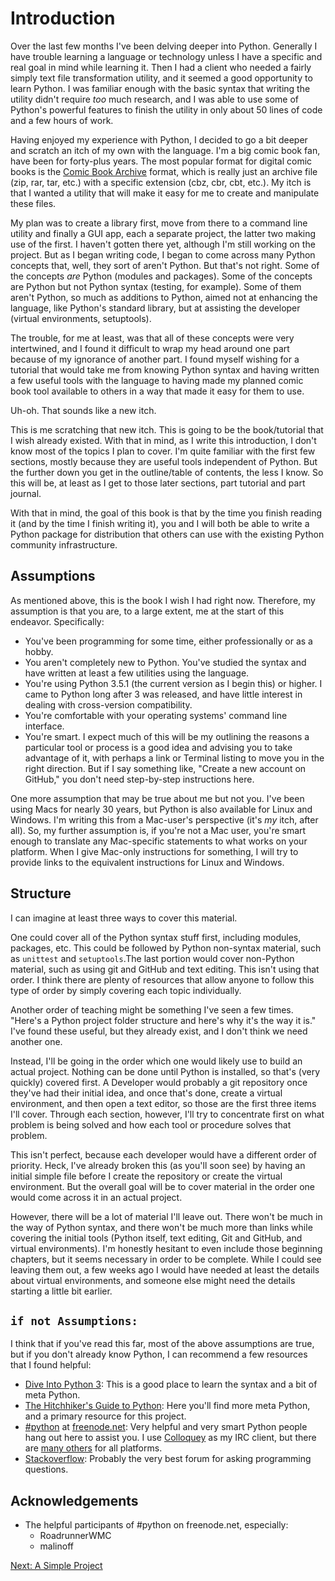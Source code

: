 Introduction
============

Over the last few months I've been delving deeper into Python. Generally I have trouble learning a language or technology unless I have a specific and real goal in mind while learning it. Then I had a client who needed a fairly simply text file transformation utility, and it seemed a good opportunity to learn Python. I was familiar enough with the basic syntax that writing the utility didn't require *too* much research, and I was able to use some of Python's powerful features to finish the utility in only about 50 lines of code and a few hours of work.

Having enjoyed my experience with Python, I decided to go a bit deeper and scratch an itch of my own with the language. I'm a big comic book fan, have been for forty-plus years. The most popular format for digital comic books is the [Comic Book Archive][1] format, which is really just an archive file (zip, rar, tar, etc.) with a specific extension (cbz, cbr, cbt, etc.). My itch is that I wanted a utility that will make it easy for me to create and manipulate these files.

My plan was to create a library first, move from there to a command line utility and finally a GUI app, each a separate project, the latter two making use of the first. I haven't gotten there yet, although I'm still working on the project. But as I began writing code, I began to come across many Python concepts that, well, they sort of aren't Python. But that's not right. Some of the concepts *are* Python (modules and packages). Some of the concepts are Python but not Python syntax (testing, for example). Some of them aren't Python, so much as additions to Python, aimed not at enhancing the language, like Python's standard library, but at assisting the developer (virtual environments, setuptools).

The trouble, for me at least, was that all of these concepts were very intertwined, and I found it difficult to wrap my head around one part because of my ignorance of another part. I found myself wishing for a tutorial that would take me from knowing Python syntax and having written a few useful tools with the language to having made my planned comic book tool available to others in a way that made it easy for them to use.

Uh-oh. That sounds like a new itch.

This is me scratching that new itch. This is going to be the book/tutorial that I wish already existed. With that in mind, as I write this introduction, I don't know most of the topics I plan to cover. I'm quite familiar with the first few sections, mostly because they are useful tools independent of Python. But the further down you get in the outline/table of contents, the less I know. So this will be, at least as I get to those later sections, part tutorial and part journal.

With that in mind, the goal of this book is that by the time you finish reading it (and by the time I finish writing it), you and I will both be able to write a Python package for distribution that others can use with the existing Python community infrastructure.

Assumptions
-----------

As mentioned above, this is the book I wish I had right now. Therefore, my assumption is that you are, to a large extent, me at the start of this endeavor. Specifically:

- You've been programming for some time, either professionally or as a hobby.
- You aren't completely new to Python. You've studied the syntax and have written at least a few utilities using the language.
- You're using Python 3.5.1 (the current version as I begin this) or higher. I came to Python long after 3 was released, and have little interest in dealing with cross-version compatibility.
- You're comfortable with your operating systems' command line interface.
- You're smart. I expect much of this will be my outlining the reasons a particular tool or process is a good idea and advising you to take advantage of it, with perhaps a link or Terminal listing to move you in the right direction. But if I say something like, "Create a new account on GitHub," you don't need step-by-step instructions here.

One more assumption that may be true about me but not you. I've been using Macs for nearly 30 years, but Python is also available for Linux and Windows. I'm writing this from a Mac-user's perspective (it's *my* itch, after all). So, my further assumption is, if you're not a Mac user, you're smart enough to translate any Mac-specific statements to what works on your platform. When I give Mac-only instructions for something, I will try to provide links to the equivalent instructions for Linux and Windows.

Structure
---------

I can imagine at least three ways to cover this material.

One could cover all of the Python syntax stuff first, including modules, packages, etc. This could be followed by Python non-syntax material, such as `unittest` and `setuptools`.The last portion would cover non-Python material, such as using git and GitHub and text editing. This isn't using that order. I think there are plenty of resources that allow anyone to follow this type of order by simply covering each topic individually.

Another order of teaching might be something I've seen a few times. "Here's a Python project folder structure and here's why it's the way it is." I've found these useful, but they already exist, and I don't think we need another one.

Instead, I'll be going in the order which one would likely use to build an actual project. Nothing can be done until Python is installed, so that's (very quickly) covered first. A Developer would probably a git repository once they've had their initial idea, and once that's done, create a virtual environment, and then open a text editor, so those are the first three items I'll cover. Through each section, however, I'll try to concentrate first on what problem is being solved and how each tool or procedure solves that problem.

This isn't perfect, because each developer would have a different order of priority. Heck, I've already broken this (as you'll soon see) by having an initial simple file before I create the repository or create the virtual environment. But the overall goal will be to cover material in the order one would come across it in an actual project.

However, there will be a lot of material I'll leave out. There won't be much in the way of Python syntax, and there won't be much more than links while covering the initial tools (Python itself, text editing, Git and GitHub, and virtual environments). I'm honestly hesitant to even include those beginning chapters, but it seems necessary in order to be complete. While I could see leaving them out, a few weeks ago I would have needed at least the details about virtual environments, and someone else might need the details starting a little bit earlier.

`if not Assumptions:`
---------------------

I think that if you've read this far, most of the above assumptions are true, but if you don't already know Python, I can recommend a few resources that I found helpful:

- [Dive Into Python 3][2]: This is a good place to learn the syntax and a bit of meta Python.
- [The Hitchhiker's Guide to Python][3]: Here you'll find more meta Python, and a primary resource for this project.
- [#python][4] at [freenode.net][5]: Very helpful and very smart Python people hang out here to assist you. I use [Colloquey][8] as my IRC client, but there are [many others][9] for all platforms.
- [Stackoverflow][6]: Probably the very best forum for asking programming questions.

Acknowledgements
----------------

- The helpful participants of #python on freenode.net, especially:
    - RoadrunnerWMC
    - malinoff

[Next: A Simple Project][7]

[1]: https://en.wikipedia.org/wiki/Comic_book_archive 'Comic Book Archive at Wikipedia'
[2]: http://www.diveintopython3.net/ 'Dive Into Python 3'
[3]: http://docs.python-guide.org/en/latest/ "The Hitchhiker's Guide to Python"
[4]: https://www.python.org/community/irc/ "Python's IRC Community"
[5]: http://freenode.net/ 'freenode.net'
[6]: http://stackoverflow.com/ 'Stackoverflow'
[7]: ch_01_a_simple_project.md 'Chapter 1: A Simple Project'
[8]: http://colloquy.info/ 'Colloquy Home'
[9]: https://en.wikipedia.org/wiki/Comparison_of_Internet_Relay_Chat_clients 'Comparison of IRC clients'
